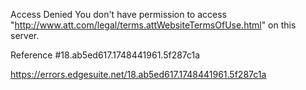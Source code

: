 Access Denied
You don't have permission to access "http://www.att.com/legal/terms.attWebsiteTermsOfUse.html" on this server.

Reference #18.ab5ed617.1748441961.5f287c1a

https://errors.edgesuite.net/18.ab5ed617.1748441961.5f287c1a